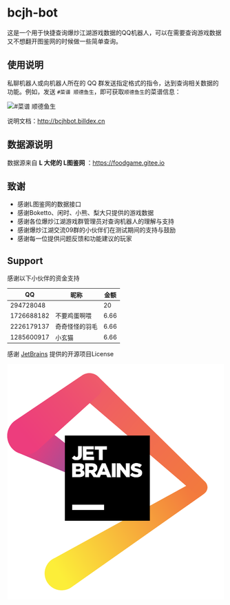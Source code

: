 # bcjh-bot

这是一个用于快捷查询爆炒江湖游戏数据的QQ机器人，可以在需要查询游戏数据又不想翻开图鉴网的时候做一些简单查询。

## 使用说明

私聊机器人或向机器人所在的 QQ 群发送指定格式的指令，达到查询相关数据的功能。例如，发送 `#菜谱 顺德鱼生`，即可获取`顺德鱼生`的菜谱信息：

![#菜谱 顺德鱼生](doc/media/菜谱顺德鱼生.jpg ':size=450')

说明文档：http://bcjhbot.billdex.cn

## 数据源说明

数据源来自 **L 大佬的 L图鉴网** ：https://foodgame.gitee.io

## 致谢

- 感谢L图鉴网的数据接口
- 感谢Boketto、闲时、小熊、梨大只提供的游戏数据
- 感谢各位爆炒江湖游戏群管理员对查询机器人的理解与支持
- 感谢爆炒江湖交流09群的小伙伴们在测试期间的支持与鼓励
- 感谢每一位提供问题反馈和功能建议的玩家

## Support
感谢以下小伙伴的资金支持

|QQ|昵称|金额|
|---|---|---|
|294728048| |20|
|1726688182|不要鸡蛋啊喂|6.66|
|2226179137|奇奇怪怪的羽毛|6.66|
|1285600917|小玄猫|6.66|

感谢 [JetBrains](https://jb.gg/OpenSource.) 提供的开源项目License

![JetBrains](doc/media/jetbrains.png ':size=200')